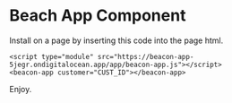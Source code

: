 # Beach App Component

Install on a page by inserting this code into the page html.

```
<script type="module" src="https://beacon-app-5jegr.ondigitalocean.app/app/beacon-app.js"></script>
<beacon-app customer="CUST_ID"></beacon-app>
```

Enjoy.